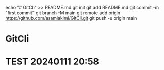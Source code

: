 echo "# GitCli" >> README.md
git init
git add README.md
git commit -m "first commit"
git branch -M main
git remote add origin https://github.com/asamiakimi/GitCli.git
git push -u origin main
# GitCli
# TEST 20240111 20:58

